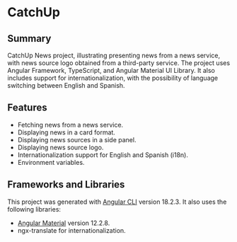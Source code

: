 # CatchUp

## Summary
CatchUp News project, illustrating presenting news from a news service, with news source logo obtained from a third-party service. The project uses Angular Framework, TypeScript, and Angular Material UI Library. It also includes support for internationalization, with the possibility of language switching between English and Spanish.

## Features
- Fetching news from a news service.
- Displaying news in a card format.
- Displaying news sources in a side panel.
- Displaying news source logo.
- Internationalization support for English and Spanish (i18n).
- Environment variables.

## Frameworks and Libraries
This project was generated with [Angular CLI](https://github.com/angular/angular-cli) version 18.2.3.
It also uses the following libraries:
- [Angular Material](https://material.angular.io/) version 12.2.8.
- ngx-translate for internationalization.
